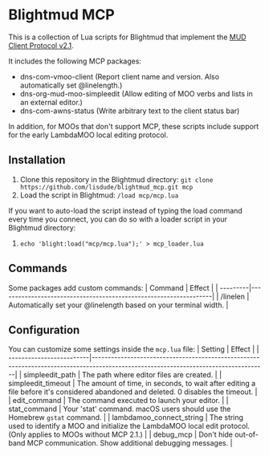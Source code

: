 # Blightmud MCP

This is a collection of Lua scripts for Blightmud that implement the [MUD Client Protocol v2.1](http://www.moo.mud.org/mcp2/mcp2.html).

It includes the following MCP packages:
- dns-com-vmoo-client (Report client name and version. Also automatically set @linelength.)
- dns-org-mud-moo-simpleedit (Allow editing of MOO verbs and lists in an external editor.)
- dns-com-awns-status (Write arbitrary text to the client status bar)

In addition, for MOOs that don't support MCP, these scripts include support for the early LambdaMOO local editing protocol.

## Installation
1. Clone this repository in the Blightmud directory: `git clone https://github.com/lisdude/blightmud_mcp.git mcp`
2. Load the script in Blightmud: `/load mcp/mcp.lua`

If you want to auto-load the script instead of typing the load command every time you connect, you can do so with a loader script in your Blightmud directory:
1. `echo 'blight:load("mcp/mcp.lua");' > mcp_loader.lua`

## Commands
Some packages add custom commands:
| Command  | Effect                                                           |
| ---------|------------------------------------------------------------------|
| /linelen | Automatically set your @linelength based on your terminal width. |

## Configuration
You can customize some settings inside the `mcp.lua` file:
| Setting                  | Effect                                                                                                                             |
| -------------------------|------------------------------------------------------------------------------------------------------------------------------------|
| simpleedit_path          | The path where editor files are created.                                                                                           |
| simpleedit_timeout       | The amount of time, in seconds, to wait after editing a file before it's considered abandoned and deleted. 0 disables the timeout. |
| edit_command             | The command executed to launch your editor.                                                                                        |
| stat_command             | Your 'stat' command. macOS users should use the Homebrew `gstat` command.                                                          |
| lambdamoo_connect_string | The string used to identify a MOO and initialize the LambdaMOO local edit protocol. (Only applies to MOOs without MCP 2.1.)        |
| debug_mcp                | Don't hide out-of-band MCP communication. Show additional debugging messages.                                                      |
